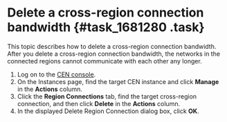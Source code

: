 # Delete a cross-region connection bandwidth {#task_1681280 .task}

This topic describes how to delete a cross-region connection bandwidth. After you delete a cross-region connection bandwidth, the networks in the connected regions cannot communicate with each other any longer.

1.  Log on to the [CEN console](https://partners-intl.console.aliyun.com/#/cbn).
2.  On the Instances page, find the target CEN instance and click **Manage** in the **Actions** column.
3.  Click the **Region Connections** tab, find the target cross-region connection, and then click **Delete** in the **Actions** column.
4.  In the displayed Delete Region Connection dialog box, click **OK**.

